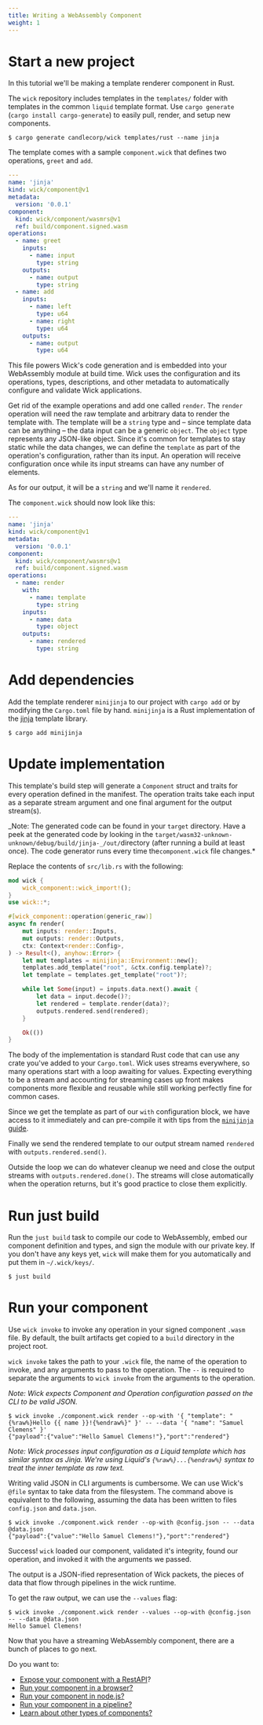 ```yaml
---
title: Writing a WebAssembly Component
weight: 1
---
```


# Start a new project

In this tutorial we'll be making a template renderer component in Rust.

The `wick` repository includes templates in the `templates/` folder with templates in the common `liquid` template format. Use `cargo generate` (`cargo install cargo-generate`) to easily pull, render, and setup new components.

```console
$ cargo generate candlecorp/wick templates/rust --name jinja
```

The template comes with a sample `component.wick` that defines two operations, `greet` and `add`.

```yaml
---
name: 'jinja'
kind: wick/component@v1
metadata:
  version: '0.0.1'
component:
  kind: wick/component/wasmrs@v1
  ref: build/component.signed.wasm
operations:
  - name: greet
    inputs:
      - name: input
        type: string
    outputs:
      - name: output
        type: string
  - name: add
    inputs:
      - name: left
        type: u64
      - name: right
        type: u64
    outputs:
      - name: output
        type: u64
```

This file powers Wick's code generation and is embedded into your WebAssembly module at build time. Wick uses the configuration and its operations, types, descriptions, and other metadata to automatically configure and validate Wick applications.

Get rid of the example operations and add one called `render`. The `render` operation will need the raw template and arbitrary data to render the template with. The template will be a `string` type and – since template data can be anything – the data input can be a generic `object`. The `object` type represents any JSON-like object. Since it's common for templates to stay static while the data changes, we can define the `template` as part of the operation's configuration, rather than its input. An operation will receive configuration once while its input streams can have any number of elements.

As for our output, it will be a `string` and we'll name it `rendered`.

The `component.wick` should now look like this:

```yaml
---
name: 'jinja'
kind: wick/component@v1
metadata:
  version: '0.0.1'
component:
  kind: wick/component/wasmrs@v1
  ref: build/component.signed.wasm
operations:
  - name: render
    with:
      - name: template
        type: string
    inputs:
      - name: data
        type: object
    outputs:
      - name: rendered
        type: string
```

# Add dependencies

Add the template renderer `minijinja` to our project with `cargo add` or by modifying the `Cargo.toml` file by hand. `minijinja` is a Rust implementation of the [jinja](https://jinja.palletsprojects.com/en/3.1.x/) template library.

```console
$ cargo add minijinja
```

# Update implementation

This template's build step will generate a `Component` struct and traits for every operation defined in the manifest. The operation traits take each input as a separate stream argument and one final argument for the output stream(s).

_Note: The generated code can be found in your `target` directory. Have a peek at the generated code by looking in the `target/wasm32-unknown-unknown/debug/build/jinja-_/out/`directory (after running a build at least once). The code generator runs every time the`component.wick` file changes.\*

Replace the contents of `src/lib.rs` with the following:

```rs
mod wick {
    wick_component::wick_import!();
}
use wick::*;

#[wick_component::operation(generic_raw)]
async fn render(
    mut inputs: render::Inputs,
    mut outputs: render::Outputs,
    ctx: Context<render::Config>,
) -> Result<(), anyhow::Error> {
    let mut templates = minijinja::Environment::new();
    templates.add_template("root", &ctx.config.template)?;
    let template = templates.get_template("root")?;

    while let Some(input) = inputs.data.next().await {
        let data = input.decode()?;
        let rendered = template.render(data)?;
        outputs.rendered.send(rendered);
    }

    Ok(())
}
```

The body of the implementation is standard Rust code that can use any crate you've added to your `Cargo.toml`. Wick uses streams everywhere, so many operations start with a loop awaiting for values. Expecting everything to be a stream and accounting for streaming cases up front makes components more flexible and reusable while still working perfectly fine for common cases.

Since we get the template as part of our `with` configuration block, we have access to it immediately and can pre-compile it with tips from the [`minijinja` guide](https://crates.io/crates/minijinja).

Finally we send the rendered template to our output stream named `rendered` with `outputs.rendered.send()`.

Outside the loop we can do whatever cleanup we need and close the output streams with `outputs.rendered.done()`. The streams will close automatically when the operation returns, but it's good practice to close them explicitly.

# Run just build

Run the `just build` task to compile our code to WebAssembly, embed our component definition and types, and sign the module with our private key. If you don't have any keys yet, `wick` will make them for you automatically and put them in `~/.wick/keys/`.

```console
$ just build
```

# Run your component

Use `wick invoke` to invoke any operation in your signed component `.wasm` file. By default, the built artifacts get copied to a `build` directory in the project root.

`wick invoke` takes the path to your `.wick` file, the name of the operation to invoke, and any arguments to pass to the operation. The `--` is required to separate the arguments to `wick invoke` from the arguments to the operation.

_Note: Wick expects Component and Operation configuration passed on the CLI to be valid JSON._

```console
$ wick invoke ./component.wick render --op-with '{ "template": "{%raw%}Hello {{ name }}!{%endraw%}" }' -- --data '{ "name": "Samuel Clemens" }'
{"payload":{"value":"Hello Samuel Clemens!"},"port":"rendered"}
```

_Note: Wick processes input configuration as a Liquid template which has similar syntax as Jinja. We're using Liquid's `{%raw%}...{%endraw%}` syntax to treat the inner template as raw text._

Writing valid JSON in CLI arguments is cumbersome. We can use Wick's `@file` syntax to take data from the filesystem. The command above is equivalent to the following, assuming the data has been written to files `config.json` and `data.json`.

```console
$ wick invoke ./component.wick render --op-with @config.json -- --data @data.json
{"payload":{"value":"Hello Samuel Clemens!"},"port":"rendered"}
```

Success! `wick` loaded our component, validated it's integrity, found our operation, and invoked it with the arguments we passed.

The output is a JSON-ified representation of Wick packets, the pieces of data that flow through pipelines in the wick runtime.

To get the raw output, we can use the `--values` flag:

```console
$ wick invoke ./component.wick render --values --op-with @config.json -- --data @data.json
Hello Samuel Clemens!
```

Now that you have a streaming WebAssembly component, there are a bunch of places to go next.

Do you want to:

- [Expose your component with a RestAPI](../rest-api)?
- [Run your component in a browser?](../../reference/sdks/browser)
- [Run your component in node.js?](../../reference/sdks/nodejs)
- [Run your component in a pipeline?](../../reference/components/composite)
- [Learn about other types of components?](../../reference/components/)
